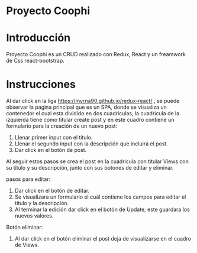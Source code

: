 # Proyecto Coophi

# Introducción
Proyecto Coophi es un CRUD realizado con Redux, React y un freamwork de Css react-bootstrap.

# Instrucciones

Al dar click en la liga https://myrna90.github.io/redux-react/ , se puede observar la pagina principal que es un SPA, donde se visualiza un contenedor el cual esta dividido en dos cuadriculas, la cuadricula de la izquierda tiene como titular create post y en este cuadro contiene un formulario para la creación de un nuevo post:

1. Llenar primer input con el titulo.
2. Llenar el segundo input con la descripción que incluirá el post.
3. Dar click en el botón de post.

Al seguir estos pasos se crea el post en la cuadricula con titular Views con su titulo y su descripción, junto con sus botones de editar y eliminar.

pasos para editar:

1. Dar click en el botón de editar.
2. Se visualizara un formulario el cuál contiene los campos para editar el titulo y la descripción.
3. Al terminar la edición dar click en el botón de Update, este guardara los nuevos valores.

Botón eliminar:

1. Al dar click en el botón eliminar el post deja de visualizarse en el cuadro de Views.
